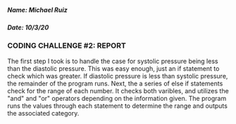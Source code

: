 ##### Name: Michael Ruiz
##### Date: 10/3/20

### CODING CHALLENGE #2: REPORT

The first step I took is to handle the case for systolic pressure being less than the diastolic pressure. This was easy enough, just an if statement to check which was greater. If diastolic pressure is less than systolic pressure, the remainder of the program runs. Next, the a series of else if statements check for the range of each number. It checks both varibles, and utilizes the "and" and "or" operators depending on the information given. The program runs the values through each statement to determine the range and outputs the associated category.

